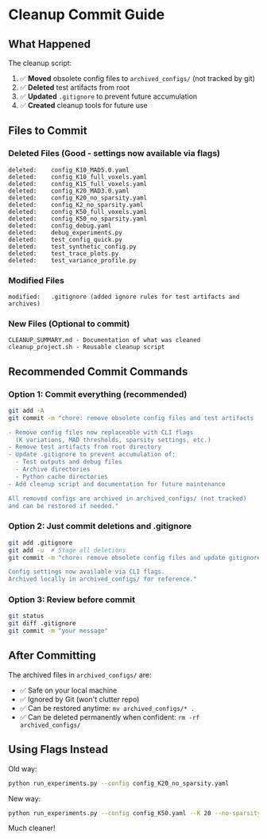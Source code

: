# Cleanup Commit Guide

## What Happened

The cleanup script:
1. ✅ **Moved** obsolete config files to `archived_configs/` (not tracked by git)
2. ✅ **Deleted** test artifacts from root
3. ✅ **Updated** `.gitignore` to prevent future accumulation
4. ✅ **Created** cleanup tools for future use

## Files to Commit

### Deleted Files (Good - settings now available via flags)
```
deleted:    config_K10_MAD5.0.yaml
deleted:    config_K10_full_voxels.yaml
deleted:    config_K15_full_voxels.yaml
deleted:    config_K20_MAD3.0.yaml
deleted:    config_K20_no_sparsity.yaml
deleted:    config_K2_no_sparsity.yaml
deleted:    config_K50_full_voxels.yaml
deleted:    config_K50_no_sparsity.yaml
deleted:    config_debug.yaml
deleted:    debug_experiments.py
deleted:    test_config_quick.py
deleted:    test_synthetic_config.py
deleted:    test_trace_plots.py
deleted:    test_variance_profile.py
```

### Modified Files
```
modified:   .gitignore (added ignore rules for test artifacts and archives)
```

### New Files (Optional to commit)
```
CLEANUP_SUMMARY.md - Documentation of what was cleaned
cleanup_project.sh - Reusable cleanup script
```

## Recommended Commit Commands

### Option 1: Commit everything (recommended)
```bash
git add -A
git commit -m "chore: remove obsolete config files and test artifacts

- Remove config files now replaceable with CLI flags
  (K variations, MAD thresholds, sparsity settings, etc.)
- Remove test artifacts from root directory
- Update .gitignore to prevent accumulation of:
  - Test outputs and debug files
  - Archive directories
  - Python cache directories
- Add cleanup script and documentation for future maintenance

All removed configs are archived in archived_configs/ (not tracked)
and can be restored if needed."
```

### Option 2: Just commit deletions and .gitignore
```bash
git add .gitignore
git add -u  # Stage all deletions
git commit -m "chore: remove obsolete config files and update gitignore

Config settings now available via CLI flags.
Archived locally in archived_configs/ for reference."
```

### Option 3: Review before commit
```bash
git status
git diff .gitignore
git commit -m "your message"
```

## After Committing

The archived files in `archived_configs/` are:
- ✅ Safe on your local machine
- ✅ Ignored by Git (won't clutter repo)
- ✅ Can be restored anytime: `mv archived_configs/* .`
- ✅ Can be deleted permanently when confident: `rm -rf archived_configs/`

## Using Flags Instead

Old way:
```bash
python run_experiments.py --config config_K20_no_sparsity.yaml
```

New way:
```bash
python run_experiments.py --config config_K50.yaml --K 20 --no-sparsity
```

Much cleaner!
